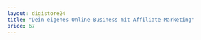 ```yaml
---
layout: digistore24
title: "Dein eigenes Online-Business mit Affiliate-Marketing"
price: 67
---
```

